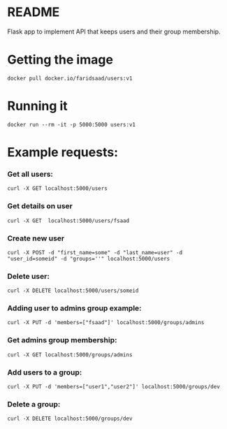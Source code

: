 README
======
Flask app to implement API that keeps users and their group membership.

# Getting the image
```
docker pull docker.io/faridsaad/users:v1
```

# Running it
```
docker run --rm -it -p 5000:5000 users:v1
```

# Example requests:
### Get all users:
```
curl -X GET localhost:5000/users
```

### Get details on user
```
curl -X GET  localhost:5000/users/fsaad
```

### Create new user
```
curl -X POST -d "first_name=some" -d "last_name=user" -d "user_id=someid" -d "groups=''" localhost:5000/users
```

### Delete user:
```
curl -X DELETE localhost:5000/users/someid
```

### Adding user to admins group example:
```
curl -X PUT -d 'members=["fsaad"]' localhost:5000/groups/admins
```

### Get admins group membership:
```
curl -X GET localhost:5000/groups/admins
```

### Add users to a group:
```
curl -X PUT -d 'members=["user1","user2"]' localhost:5000/groups/dev
```

### Delete a group:
```
curl -X DELETE localhost:5000/groups/dev
```
